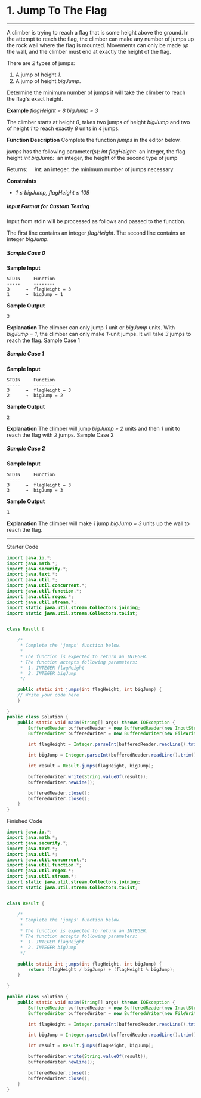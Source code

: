 # 1. Jump To The Flag
---
A climber is trying to reach a flag that is some height above the ground. In the attempt to reach the flag, the climber can make any number of jumps up the rock wall where the flag is mounted. Movements can only be made _up_ the wall, and the climber must end at exactly the height of the flag.

There are _2_ types of jumps:
1.  A jump of height _1_.
2.  A jump of height _bigJump_.

Determine the minimum number of jumps it will take the climber to reach the flag's exact height.

**Example**
_flagHeight = 8_
_bigJump = 3_

The climber starts at height _0_, takes two jumps of height _bigJump_ and two of height _1_ to reach exactly _8_ units in _4_ jumps.

**Function Description**
Complete the function _jumps_ in the editor below.

_jumps_ has the following parameter(s):
   _int flagHeight:_  an integer, the flag height
   _int_ _bigJump:_  an integer, the height of the second type of jump

Returns:
    _int:_ an integer, the minimum number of jumps necessary

**Constraints**
-   _1 ≤ bigJump, flagHeight ≤ 109_

##### Input Format for Custom Testing
Input from stdin will be processed as follows and passed to the function.

The first line contains an integer _flagHeight_.
The second line contains an integer _bigJump_.

##### Sample Case 0
**Sample Input**
```
STDIN     Function
-----     --------
3      →  flagHeight = 3
1      →  bigJump = 1
```

**Sample Output**
```
3
```

**Explanation**
The climber can only jump _1_ unit or _bigJump_ units. With _bigJump = 1_, the climber can only make _1_-unit jumps. It will take _3_ jumps to reach the flag. Sample Case 1

##### Sample Case 1
**Sample Input**
```
STDIN     Function
-----     --------
3      →  flagHeight = 3
2      →  bigJump = 2
```

**Sample Output**
```
2
```

**Explanation**
The climber will jump _bigJump = 2_ units and then _1_ unit to reach the flag with _2_ jumps. Sample Case 2

##### Sample Case 2
**Sample Input**
```
STDIN     Function
-----     --------
3      →  flagHeight = 3
3      →  bigJump = 3
```

**Sample Output**
```
1
```

**Explanation**
The climber will make _1_ jump _bigJump = 3_ units up the wall to reach the flag.

---

Starter Code
```java
import java.io.*;
import java.math.*;
import java.security.*;
import java.text.*;
import java.util.*;
import java.util.concurrent.*;
import java.util.function.*;
import java.util.regex.*;
import java.util.stream.*;
import static java.util.stream.Collectors.joining;
import static java.util.stream.Collectors.toList;


class Result {

    /*
     * Complete the 'jumps' function below.
     *
     * The function is expected to return an INTEGER.
     * The function accepts following parameters:
     *  1. INTEGER flagHeight
     *  2. INTEGER bigJump
     */

    public static int jumps(int flagHeight, int bigJump) {
	// Write your code here
    }

}
public class Solution {
    public static void main(String[] args) throws IOException {
        BufferedReader bufferedReader = new BufferedReader(new InputStreamReader(System.in));
        BufferedWriter bufferedWriter = new BufferedWriter(new FileWriter(System.getenv("OUTPUT_PATH")));

        int flagHeight = Integer.parseInt(bufferedReader.readLine().trim());

        int bigJump = Integer.parseInt(bufferedReader.readLine().trim());

        int result = Result.jumps(flagHeight, bigJump);

        bufferedWriter.write(String.valueOf(result));
        bufferedWriter.newLine();

        bufferedReader.close();
        bufferedWriter.close();
    }
}
```

Finished Code
```java
import java.io.*;
import java.math.*;
import java.security.*;
import java.text.*;
import java.util.*;
import java.util.concurrent.*;
import java.util.function.*;
import java.util.regex.*;
import java.util.stream.*;
import static java.util.stream.Collectors.joining;
import static java.util.stream.Collectors.toList;


class Result {

    /*
     * Complete the 'jumps' function below.
     *
     * The function is expected to return an INTEGER.
     * The function accepts following parameters:
     *  1. INTEGER flagHeight
     *  2. INTEGER bigJump
     */

    public static int jumps(int flagHeight, int bigJump) {
        return (flagHeight / bigJump) + (flagHeight % bigJump);
    }
    
}

public class Solution {
    public static void main(String[] args) throws IOException {
        BufferedReader bufferedReader = new BufferedReader(new InputStreamReader(System.in));
        BufferedWriter bufferedWriter = new BufferedWriter(new FileWriter(System.getenv("OUTPUT_PATH")));

        int flagHeight = Integer.parseInt(bufferedReader.readLine().trim());

        int bigJump = Integer.parseInt(bufferedReader.readLine().trim());

        int result = Result.jumps(flagHeight, bigJump);

        bufferedWriter.write(String.valueOf(result));
        bufferedWriter.newLine();

        bufferedReader.close();
        bufferedWriter.close();
    }
}
```
